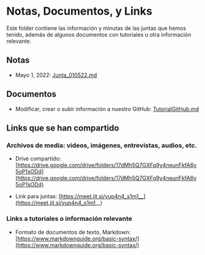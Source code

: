 # Notas, Documentos, y Links

Este folder contiene las información y minutas de las juntas que hemos tenido, además de algunos documentos con tutoriales u otra información relevante.

## Notas

  + Mayo 1, 2022: [Junta_010522.md](Junta_010522.md)

## Documentos

  + Modificar, crear o subir información a nuestro GitHub: [TutorialGitHub.md](TutorialGitHub.md)

## Links que se han compartido

### Archivos de media: videos, imágenes, entrevistas, audios, etc.

  + Drive compartido: [https://drive.google.com/drive/folders/17dMh5Q7GXFq9y4neunFkfA6y5oP1sODd](https://drive.google.com/drive/folders/17dMh5Q7GXFq9y4neunFkfA6y5oP1sODd)  

  + Link para juntas: [https://meet.jit.si/yup4n4_s1m1__](https://meet.jit.si/yup4n4_s1m1__)

### Links a tutoriales o información relevante

  + Formato de documentos de texto, Markdown: [https://www.markdownguide.org/basic-syntax/](https://www.markdownguide.org/basic-syntax/)  
